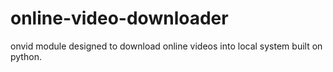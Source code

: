 # online-video-downloader
onvid module designed to download online videos into local system
built on python.